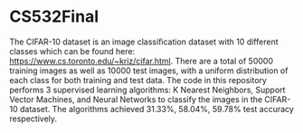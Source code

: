 # CS532Final

The CIFAR-10 dataset is an image classification dataset with 10 different classes which can be found here: https://www.cs.toronto.edu/~kriz/cifar.html.
There are a total of 50000 training images as well as 10000 test images, with a uniform distribution of each class for both training and test data.
The code in this repository performs 3 supervised learning algorithms: K Nearest Neighbors, Support Vector Machines, and Neural Networks to
classify the images in the CIFAR-10 dataset. The algorithms achieved 31.33%, 58.04%, 59.78% test accuracy respectively.
